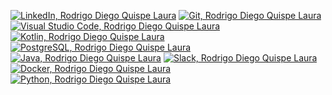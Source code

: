 [![LinkedIn, Rodrigo Diego Quispe Laura](https://warehouse-camo.ingress.cmh1.psfhosted.org/5e684aa6413250a7417520a2c5e1ef17f77bc0f8/68747470733a2f2f696d672e736869656c64732e696f2f62616467652f4c696e6b6564496e2d3030373742353f7374796c653d666f722d7468652d6261646765266c6f676f3d6c696e6b6564696e266c6f676f436f6c6f723d7768697465267374796c653d666c61742d737175617265)](https://co.linkedin.com/in/rodquispe)
[![Git, Rodrigo Diego Quispe Laura](https://img.shields.io/badge/Git-F05032?style=flat-square&logo=Git&logoColor=white)](https://co.linkedin.com/in/rodquispe)
[![Visual Studio Code, Rodrigo Diego Quispe Laura](https://img.shields.io/badge/Visual_Studio_Code-007ACC?style=flat-square&logo=Visual-Studio-Code&logoColor=white)](https://co.linkedin.com/in/rodquispe)
[![Kotlin, Rodrigo Diego Quispe Laura](https://img.shields.io/badge/-kotlin-white?style=flat-square&logo=kotlin)](https://co.linkedin.com/in/rodquispe)
[![PostgreSQL, Rodrigo Diego Quispe Laura](https://img.shields.io/badge/-PostgreSQL-336791?style=flat-square&logo=postgresql)](https://co.linkedin.com/in/rodquispe)
[![Java, Rodrigo Diego Quispe Laura](https://img.shields.io/badge/-java-E34A86?style=flat-square&logo=java)](https://co.linkedin.com/in/rodquispe)
[![Slack, Rodrigo Diego Quispe Laura](https://img.shields.io/badge/Slack-red?style=flat-square&logo=slack)](https://co.linkedin.com/in/rodquispe)
[![Docker, Rodrigo Diego Quispe Laura](https://img.shields.io/badge/Docker-black?style=flat-square&logo=docker)](https://co.linkedin.com/in/rodquispe)
[![Python, Rodrigo Diego Quispe Laura](https://img.shields.io/badge/Python-3776AB?style=flat-square&logo=Python&logoColor=white)](https://co.linkedin.com/in/rodquispe)
